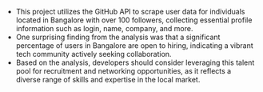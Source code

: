 - This project utilizes the GitHub API to scrape user data for individuals located in Bangalore with over 100 followers, collecting essential profile information such as login, name, company, and more.
- One surprising finding from the analysis was that a significant percentage of users in Bangalore are open to hiring, indicating a vibrant tech community actively seeking collaboration.
- Based on the analysis, developers should consider leveraging this talent pool for recruitment and networking opportunities, as it reflects a diverse range of skills and expertise in the local market.
